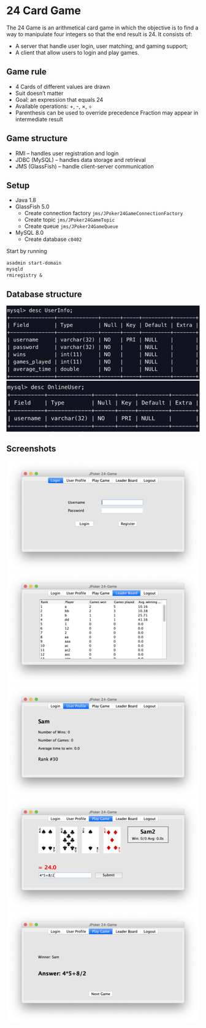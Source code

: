 # 24 Card Game
The 24 Game is an arithmetical card game in which the objective is to find a way to manipulate four integers so that the end result is 24. It consists of:
* A server that handle user login, user matching, and gaming support;
* A client that allow users to login and play games.

## Game rule
* 4 Cards of different values are drawn
* Suit doesn’t matter
* Goal: an expression that equals 24
* Available operations: +, -, ×, ÷
* Parenthesis can be used to override precedence Fraction may appear in intermediate result

## Game structure
* RMI – handles user registration and login
* JDBC (MySQL) – handles data storage and retrieval 
* JMS (GlassFish) – handle client-server communication

## Setup
* Java 1.8
* GlassFish 5.0
  * Create connection factory `jms/JPoker24GameConnectionFactory`
  * Create topic `jms/JPoker24GameTopic`
  * Create queue `jms/JPoker24GameQueue`
* MySQL 8.0
  * Create database `c0402`

Start by running
```
asadmin start-domain
mysqld
rmiregistry &
```

## Database structure
![UserInfo](images/1.png)
![OnlineUser](images/2.png)

## Screenshots
![Login](images/3.png)
![LeaderBoard](images/4.png)
![UserProfile](images/5.png)
![PlayGame](images/6.png)
![GameResult](images/7.png)
